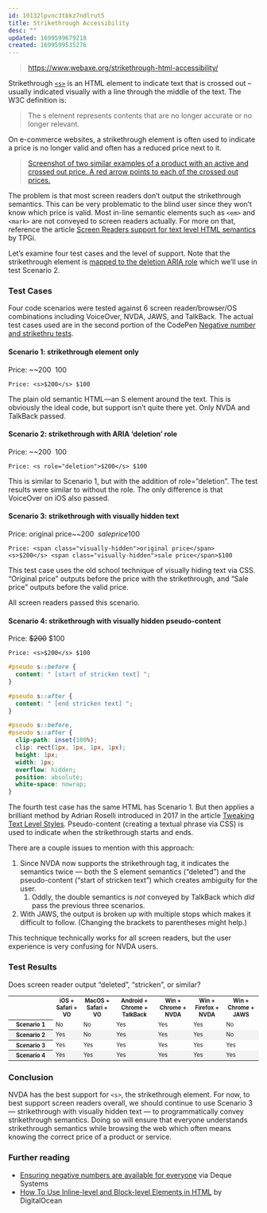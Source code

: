 ```yaml
---
id: 19132lpvnc3tbkz7ndlrut5
title: Strikethrough Accessibility
desc: ""
updated: 1699599679218
created: 1699599535276
---
```


> https://www.webaxe.org/strikethrough-html-accessibility/

Strikethrough [`<s>`](https://html.spec.whatwg.org/multipage/text-level-semantics.html#the-s-element) is an HTML element to indicate text that is crossed out – usually indicated visually with a line through the middle of the text. The W3C definition is:

> The s element represents contents that are no longer accurate or no longer relevant.

On e-commerce websites, a strikethrough element is often used to indicate a price is no longer valid and often has a reduced price next to it.

> [Screenshot of two similar examples of a product with an active and crossed out price. A red arrow points to each of the crossed out prices.](http://www.webaxe.org/wp-content/uploads/2023/10/ex-price-strike-udemy-1024x608.png)

The problem is that most screen readers don’t output the strikethrough semantics. This can be very problematic to the blind user since they won’t know which price is valid. Most in-line semantic elements such as `<em>` and `<mark>` are not conveyed to screen readers actually. For more on that, reference the article [Screen Readers support for text level HTML semantics](https://www.tpgi.com/screen-readers-support-for-text-level-html-semantics/) by TPGi.

Let’s examine four test cases and the level of support. Note that the strikethrough element is [mapped to the deletion ARIA role](https://w3c.github.io/html-aam/#el-s) which we’ll use in test Scenario 2.

### Test Cases

Four code scenarios were tested against 6 screen reader/browser/OS combinations including VoiceOver, NVDA, JAWS, and TalkBack. The actual test cases used are in the second portion of the CodePen [Negative number and strikethru tests](https://codepen.io/weboverhauls/full/vYvPxOM).

#### Scenario 1: strikethrough element only

Price: ~~$200~~ $100

`Price: <s>$200</s> $100`

The plain old semantic HTML—an S element around the text. This is obviously the ideal code, but support isn’t quite there yet. Only NVDA and TalkBack passed.

#### Scenario 2: strikethrough with ARIA ‘deletion’ role

Price: ~~$200~~ $100

`Price: <s role="deletion">$200</s> $100`

This is similar to Scenario 1, but with the addition of role=”deletion”. The test results were similar to without the role. The only difference is that VoiceOver on iOS also passed.

#### Scenario 3: strikethrough with visually hidden text

Price: original price~~$200~~ sale price$100

`Price: <span class="visually-hidden">original price</span><s>$200</s> <span class="visually-hidden">sale price</span>$100`

This test case uses the old school technique of visually hiding text via CSS. “Original price” outputs before the price with the strikethrough, and “Sale price” outputs before the valid price.

All screen readers passed this scenario.

#### Scenario 4: strikethrough with visually hidden pseudo-content

Price: ~~$200~~ $100

`Price: <s>$200</s> $100`

```css
#pseudo s::before {
  content: " [start of stricken text] ";
}

#pseudo s::after {
  content: " [end stricken text] ";
}

#pseudo s::before,
#pseudo s::after {
  clip-path: inset(100%);
  clip: rect(1px, 1px, 1px, 1px);
  height: 1px;
  width: 1px;
  overflow: hidden;
  position: absolute;
  white-space: nowrap;
}
```

The fourth test case has the same HTML has Scenario 1. But then applies a brilliant method by Adrian Roselli introduced in 2017 in the article [Tweaking Text Level Styles](https://adrianroselli.com/2017/12/tweaking-text-level-styles.html#S). Pseudo-content (creating a textual phrase via CSS) is used to indicate when the strikethrough starts and ends.

There are a couple issues to mention with this approach:

1. Since NVDA now supports the strikethrough tag, it indicates the semantics twice — both the S element semantics (“deleted”) and the pseudo-content (“start of stricken text”) which creates ambiguity for the user.
   1. Oddly, the double semantics is _not_ conveyed by TalkBack which _did_ pass the previous three scenarios.
2. With JAWS, the output is broken up with multiple stops which makes it difficult to follow. (Changing the brackets to parentheses might help.)

This technique technically works for all screen readers, but the user experience is very confusing for NVDA users.

### Test Results

Does screen reader output “deleted”, “stricken”, or similar?

<table style="font-size: .8em; min-width: 44em;"><tbody><tr><td></td><th>iOS + Safari + VO</th><th>MacOS + Safari + VO</th><th>Android + Chrome + TalkBack</th><th>Win + Chrome + NVDA</th><th>Win + Firefox + NVDA</th><th>Win + Chrome + JAWS</th></tr><tr><th style="min-width: 7em;">Scenario 1</th><td>No</td><td>No</td><td>Yes</td><td>Yes</td><td>Yes</td><td>No</td></tr><tr style="background: rgba(239, 239, 239, .7);"><th>Scenario 2</th><td>Yes</td><td>No</td><td>Yes</td><td>Yes</td><td>Yes</td><td>No</td></tr><tr><th>Scenario 3</th><td>Yes</td><td>Yes</td><td>Yes</td><td>Yes</td><td>Yes</td><td>Yes</td></tr><tr style="background: rgba(239, 239, 239, .7);"><th>Scenario 4</th><td>Yes</td><td>Yes</td><td>Yes</td><td>Yes</td><td>Yes</td><td>Yes</td></tr></tbody></table>

### Conclusion

NVDA has the best support for `<s>`, the strikethrough element. For now, to best support screen readers overall, we should continue to use Scenario 3 — strikethrough with visually hidden text — to programmatically convey strikethrough semantics. Doing so will ensure that everyone understands strikethrough semantics while browsing the web which often means knowing the correct price of a product or service.

### Further reading

- [Ensuring negative numbers are available for everyone](https://www.deque.com/blog/ensuring-negative-numbers-are-available-for-everyone/) via Deque Systems
- [How To Use Inline-level and Block-level Elements in HTML](https://www.digitalocean.com/community/tutorials/how-to-use-inline-level-and-block-level-elements-in-html) by DigitalOcean
